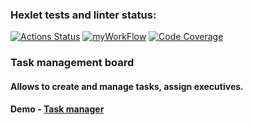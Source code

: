 ### Hexlet tests and linter status:
[![Actions Status](https://github.com/Pendalf2004/java-project-99/actions/workflows/hexlet-check.yml/badge.svg)](https://github.com/Pendalf2004/java-project-99/actions)
[![myWorkFlow](https://github.com/Pendalf2004/java-project-99/actions/workflows/myWorkFlow.yml/badge.svg)](https://github.com/Pendalf2004/java-project-99/actions/workflows/myWorkFlow.yml)
[![Code Coverage](https://qlty.sh/badges/541dcacf-02a8-4495-895e-220bd6937805/test_coverage.svg)](https://qlty.sh/gh/Pendalf2004/projects/java-project-99)

### Task management board

#### Allows to create and manage tasks, assign executives.

#### Demo - [Task manager](https://java-project-99-k1jo.onrender.com)
